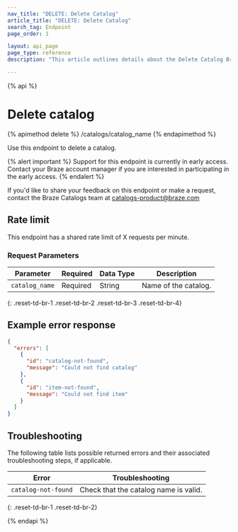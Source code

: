 ```yaml
---
nav_title: "DELETE: Delete Catalog"
article_title: "DELETE: Delete Catalog"
search_tag: Endpoint
page_order: 1

layout: api_page
page_type: reference
description: "This article outlines details about the Delete Catalog Braze endpoint."

---
```

{% api %}
# Delete catalog
{% apimethod delete %}
/catalogs/catalog_name
{% endapimethod %}

Use this endpoint to delete a catalog.

{% alert important %}
Support for this endpoint is currently in early access. Contact your Braze account manager if you are interested in participating in the early access.
{% endalert %}

If you'd like to share your feedback on this endpoint or make a request, contact the Braze Catalogs team at [catalogs-product@braze.com](mailto:catalogs-product@braze.com)

## Rate limit

This endpoint has a shared rate limit of X requests per minute.

### Request Parameters

| Parameter | Required | Data Type | Description |
|---|---|---|---|
| `catalog_name`  | Required | String | Name of the catalog.|
{: .reset-td-br-1 .reset-td-br-2 .reset-td-br-3 .reset-td-br-4}

## Example error response 

```json
{
  "errors": [
    {
      "id": "catalog-not-found",
      "message": "Could not find catalog"
    },
    {
      "id": "item-not-found",
      "message": "Could not find item"
    }
  ]
}
```

## Troubleshooting

The following table lists possible returned errors and their associated troubleshooting steps, if applicable.

| Error | Troubleshooting |
| --- | --- |
| `catalog-not-found` | Check that the catalog name is valid. |
{: .reset-td-br-1 .reset-td-br-2}

{% endapi %}